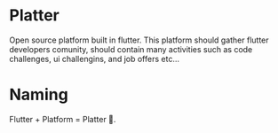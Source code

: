 # Platter
Open source platform built in flutter.
This platform should gather flutter developers comunity, should contain many activities such as code challenges, ui challengins, and job offers etc...

# Naming
Flutter + Platform = Platter 🙂.
